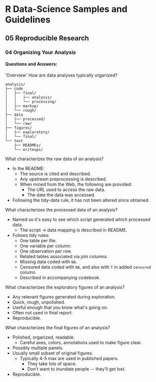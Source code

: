 # R Data-Science Samples and Guidelines
## 05 Reproducible Research
### 04 Organizing Your Analysis
#### Questions and Answers:


'Overview'
How are data analyses typically organized?

```
analysis/
├── code
│   ├── final/
│   │   ├── analysis/
│   │   └── processing/
│   ├── markup/
│   └── rough/
├── data
│   ├── processed/
│   └── raw/
├── figures/
│   ├── exploratory/
│   └── final/
└── text
    ├── READMEs/
    └── writeups/
```



What characterizes the raw data of an analysis?

- In the README:
    - The source is cited and described.
    - Any upstream preprocessing is described.
    - When mined from the Web, the following are provided:
        - The URL used to access the raw data.
        - The date the data was accessed.
- Following the tidy-data rule, it has not been altered since obtained.



What characterizes the processed data of an analysis?

- Named so it's easy to see which script generated which processed data.
    - The script -> data mapping is described in README.
- Follows tidy rules:
    - One table per file.
    - One variable per column.
    - One observation per row.
    - Related tables associated via join columns.
    - Missing data coded with `NA`.
    - Censored data coded with `NA`, and also with `T` in added `censored` column.
    - Described in accompanying codebook.



What characterizes the exploratory figures of an analysis?

- Any relevant figures generated during exploration.
- Quick, rough, unpolished.
- Useful enough that you know what's going on.
- Often not used in final report.
- Reproducible.



What characterizes the final figures of an analysis?

- Polished, organized,  readable.
    - Careful axes, colors, annotations used to make figure clear.
- Possibly multiple panels.
- Usually small subset of original figures.
    - Typically 4-5 max are used in published papers.
        - They take lots of space.
        - Don't want to inundate people -- they'll get lost.
- Reproducible.

